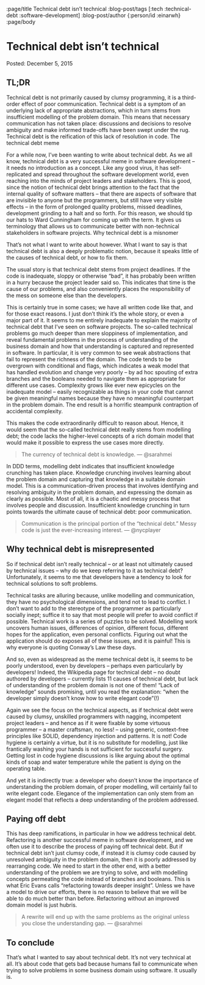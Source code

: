 :page/title Technical debt isn’t technical
:blog-post/tags [:tech :technical-debt :software-development]
:blog-post/author {:person/id :einarwh}
:page/body

# Technical debt isn’t technical

Posted: December 5, 2015

## TL;DR

Technical debt is not primarily caused by clumsy programming, it is a third-order effect of poor communication. Technical debt is a symptom of an underlying lack of appropriate abstractions, which in turn stems from insufficient modelling of the problem domain. This means that necessary communication has not taken place: discussions and decisions to resolve ambiguity and make informed trade-offs have been swept under the rug. Technical debt is the reification of this lack of resolution in code.
The technical debt meme

For a while now, I’ve been wanting to write about technical debt. As we all know, technical debt is a very successful meme in software development – it needs no introduction as a concept. Like any good virus, it has self-replicated and spread throughout the software development world, even reaching into the minds of project leaders and stakeholders. This is good, since the notion of technical debt brings attention to the fact that the internal quality of software matters – that there are aspects of software that are invisible to anyone but the programmers, but still have very visible effects – in the form of prolonged quality problems, missed deadlines, development grinding to a halt and so forth. For this reason, we should tip our hats to Ward Cunningham for coming up with the term. It gives us terminology that allows us to communicate better with non-technical stakeholders in software projects.
Why technical debt is a misnomer

That’s not what I want to write about however. What I want to say is that technical debt is also a deeply problematic notion, because it speaks little of the causes of technical debt, or how to fix them.

The usual story is that technical debt stems from project deadlines. If the code is inadequate, sloppy or otherwise “bad”, it has probably been written in a hurry because the project leader said so. This indicates that time is the cause of our problems, and also conveniently places the responsibility of the mess on someone else than the developers.

This is certainly true in some cases; we have all written code like that, and for those exact reasons. I just don’t think it’s the whole story, or even a major part of it. It seems to me entirely inadequate to explain the majority of technical debt that I’ve seen on software projects. The so-called technical problems go much deeper than mere sloppiness of implementation, and reveal fundamental problems in the process of understanding of the business domain and how that understanding is captured and represented in software. In particular, it is very common to see weak abstractions that fail to represent the richness of the domain. The code tends to be overgrown with conditional and flags, which indicates a weak model that has handled evolution and change very poorly – by ad hoc spouting of extra branches and the booleans needed to navigate them as appropriate for different use cases.  Complexity grows like ever new epicycles on the inadequate model – easily recognizable as things in your code that cannot be given meaningful names because they have no meaningful counterpart in the problem domain. The end result is a horrific steampunk contraption of accidental complexity.

This makes the code extraordinarily difficult to reason about. Hence, it would seem that the so-called technical debt really stems from modelling debt; the code lacks the higher-level concepts of a rich domain model that would make it possible to express the use cases more directly.

> The currency of technical debt is knowledge. — @sarahmei

In DDD terms, modelling debt indicates that insufficient knowledge crunching has taken place. Knowledge crunching involves learning about the problem domain and capturing that knowledge in a suitable domain model. This is a communication-driven process that involves identifying and resolving ambiguity in the problem domain, and expressing the domain as clearly as possible. Most of all, it is a chaotic and messy process that involves people and discussion. Insufficient knowledge crunching in turn points towards the ultimate cause of technical debt: poor communication.

> Communication is the principal portion of the “technical debt.” Messy code is just the ever-increasing interest. — @nycplayer

## Why technical debt is misrepresented

So if technical debt isn’t really technical – or at least not ultimately caused by technical issues – why do we keep referring to it as technical debt? Unfortunately, it seems to me that developers have a tendency to look for technical solutions to soft problems.

Technical tasks are alluring because, unlike modelling and communication, they have no psychological dimensions, and tend not to lead to conflict. I don’t want to add to the stereotype of the programmer as particularly socially inept; suffice it to say that most people will prefer to avoid conflict if possible. Technical work is a series of puzzles to be solved. Modelling work uncovers human issues, differences of opinion, different focus, different hopes for the application, even personal conflicts. Figuring out what the application should do exposes all of these issues, and it is painful! This is why everyone is quoting Conway’s Law these days.

And so, even as widespread as the meme technical debt is, it seems to be poorly understood, even by developers – perhaps even particularly by developers! Indeed, the Wikipedia page for technical debt – no doubt authored by developers – currently lists 11 causes of technical debt, but lack of understanding of the problem domain is not one of them! “Lack of knowledge” sounds promising, until you read the explanation: “when the developer simply doesn’t know how to write elegant code”(!)

Again we see the focus on the technical aspects, as if technical debt were caused by clumsy, unskilled programmers with nagging, incompetent project leaders – and hence as if it were fixable by some virtuous programmer – a master craftsman, no less! – using generic, context-free principles like SOLID, dependency injection and patterns. It is not! Code hygiene is certainly a virtue, but it is no substitute for modelling, just like frantically washing your hands is not sufficient for successful surgery. Getting lost in code hygiene discussions is like arguing about the optimal kinds of soap and water temperature while the patient is dying on the operating table.

And yet it is indirectly true: a developer who doesn’t know the importance of understanding the problem domain, of proper modelling, will certainly fail to write elegant code. Elegance of the implementation can only stem from an elegant model that reflects a deep understanding of the problem addressed.

## Paying off debt

This has deep ramifications, in particular in how we address technical debt. Refactoring is another successful meme in software development, and we often use it to describe the process of paying off technical debt. But if technical debt isn’t just clumsy code, if instead it is clumsy code caused by unresolved ambiguity in the problem domain, then it is poorly addressed by rearranging code. We need to start in the other end, with a better understanding of the problem we are trying to solve, and with modelling concepts permeating the code instead of branches and booleans. This is what Eric Evans calls “refactoring towards deeper insight”. Unless we have a model to drive our efforts, there is no reason to believe that we will be able to do much better than before. Refactoring without an improved domain model is just hubris.

> A rewrite will end up with the same problems as the original unless you close the understanding gap. — @sarahmei

## To conclude

That’s what I wanted to say about technical debt. It’s not very technical at all. It’s about code that gets bad because humans fail to communicate when trying to solve problems in some business domain using software. It usually is.


